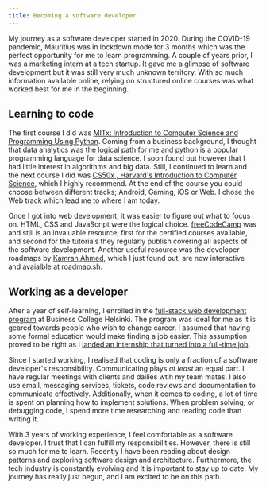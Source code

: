 ```yaml
---
title: Becoming a software developer
---
```

My journey as a software developer started in 2020. During the COVID-19 pandemic, Mauritius was in lockdown mode for 3 months which was the perfect opportunity for me to learn programming. A couple of years prior, I was a marketing intern at a tech startup. It gave me a glimpse of software development but it was still very much unknown territory. With so much information available online, relying on structured online courses was what worked best for me in the beginning.

## Learning to code

The first course I did was [MITx: Introduction to Computer Science and Programming Using Python](https://www.edx.org/learn/computer-science/massachusetts-institute-of-technology-introduction-to-computer-science-and-programming-using-python). Coming from a business background, I thought that data analytics was the logical path for me and python is a popular programming language for data science. I soon found out however that I had little interest in algorithms and big data. Still, I continued to learn and the next course I did was [CS50x , Harvard's Introduction to Computer Science](https://cs50.harvard.edu/x/2020/), which I highly recommend. At the end of the course you could choose between different tracks; Android, Gaming, iOS or Web. I chose the Web track which lead me to where I am today.

Once I got into web development, it was easier to figure out what to focus on. HTML, CSS and JavaScript were the logical choice. [freeCodeCamp](https://www.freecodecamp.org) was and still is an invaluable resource; first for the certified courses available, and second for the tutorials they regularly publish covering all aspects of the software development. Another useful resource was the developer roadmaps by [Kamran Ahmed](https://kamranahmed.info), which I just found out, are now interactive and avaialble at [roadmap.sh](https://roadmap.sh/get-started).

## Working as a developer

After a year of self-learning, I enrolled in the [full-stack web development program](https://en.bc.fi/qualifications/full-stack-web-developer-program/) at Business College Helsinki. The program was ideal for me as it is geared towards people who wish to change career. I assumed that having some formal education would make finding a job easier. This assumption proved to be right as I [landed an internship that turned into a full-time job](/posts/how-to-succeed-in-your-internship/).

Since I started working, I realised that coding is only a fraction of a software developer's responsibility. Communicating plays _at least_ an equal part. I have regular meetings with clients and dailies wtih my team mates. I also use email, messaging services, tickets, code reviews and documentation to communicate effectively. Additionally, when it comes to coding, a lot of time is spent on planning how to implement solutions. When problem solving, or debugging code, I spend more time researching and reading code than writing it.

With 3 years of working experience, I feel comfortable as a software developer. I trust that I can fulfill my responsibilities. However, there is still so much for me to learn. Recently I have been reading about design patterns and exploring software design and architecture. Furthermore, the tech industry is constantly evolving and it is important to stay up to date. My journey has really just begun, and I am excited to be on this path.